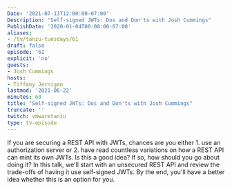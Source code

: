 ```yaml
---
Date: '2021-07-13T12:00:00-07:00'
Description: "Self-signed JWTs: Dos and Don'ts with Josh Cummings"
PublishDate: '2020-01-04T00:00:00-07:00'
aliases:
- /tv/tanzu-tuesdays/61
draft: false
episode: '61'
explicit: 'no'
guests:
- Josh Cummings
hosts:
- Tiffany Jernigan
lastmod: '2021-06-22'
minutes: 60
title: "Self-signed JWTs: Dos and Don'ts with Josh Cummings"
truncate: ''
twitch: vmwaretanzu
type: tv-episode
---
```


If you are securing a REST API with JWTs, chances are you either 1. use an authorization server or 2. have read countless variations on how a REST API can mint its own JWTs. Is this a good idea? If so, how should you go about doing it? In this talk, we'll start with an unsecured REST API and review the trade-offs of having it use self-signed JWTs. By the end, you'll have a better idea whether this is an option for you.
